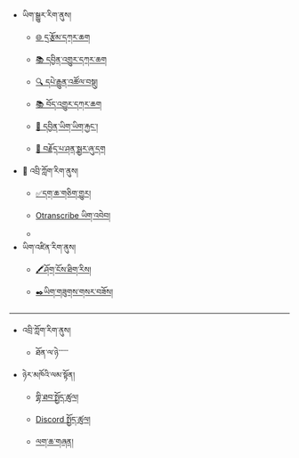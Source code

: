 - ཡིག་སྒྱུར་རིག་ནུས།
  - [🌐 དྲ་རྩོམ་དཀར་ཆག](mt/webpage-catalog.md)
  - [📚 དབྱིན་འགྱུར་དཀར་ཆག](mt/boen-catalog.md)
  - [🔍 དཔེ་རྒྱུན་འཚོལ་བསྡུ།](mt/bo-versions.md)
  - [📚 བོད་འགྱུར་དཀར་ཆག](mt/enbo-catalog.md)
  - [📄 དབྱིན་ཡིག་ཡིག་རྐྱང་།](mt/english-etexts.md)
  - [🔗 བརྗོད་པ་ཤན་སྦྱར་ཞུ་དག](mt/proofreading-alignment.md)
- 💬 འབྲི་ཀློག་རིག་ནུས།
  - [✅དག་ཆ་གཅིག་གྱུར།](stt/spelling.md)
  - [Otranscribe ཡིག་འབེབ།](stt/transcribein-otranscribe.md)
  - 
- ཡིག་འཛིན་རིག་ནུས།
  - [🖍️ཤོག་ངོས་ཐིག་རིས།](ocr/page-segmentation.md)
  - [✒️ཡིག་གཟུགས་གསར་བཟོས།](ocr/new-font-with-calligraphr.md)
--------------------------------------------------
- འབྲི་ཀློག་རིག་ནུས།
  - ཐོན་ལ་ཉེ་་་་་་
- ཉེར་མཁོའི་ལམ་སྟོན།
  - [གྷི་ཐབ་སྤྱོད་ཚུལ།](howto/gitHub.md)
  - [Discord སྤྱོད་ཚུལ།](howto/discord.md)
  - [ལག་ཆ་གཞན།](howto/tools.md)


